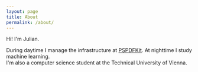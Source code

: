 ```yaml
---
layout: page
title: About
permalink: /about/
---
```


Hi! I'm Julian.

During daytime I manage the infrastructure at [PSPDFKit][pspdfkit]. At nighttime
I study machine learning.  
I'm also a computer science student at the Technical University of Vienna.

[pspdfkit]: https://pspdfkit.com
